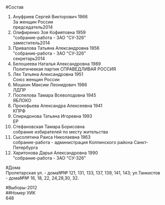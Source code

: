 #Состав  
1. Ануфриев Сергей Викторович 1966  
    За женщин России  
    председатель2014  
2. Олифиренко Зоя Кофиятовна 1959  
    "собрание-работа - ЗАО "СУ-326"  
    заместитель2014  
3. Привалова Татьяна Александровна 1956  
    "собрание-работа - ЗАО "СУ-326"  
    секретарь2014  
4. Белошеева Наталья Александровна 1989  
    Политичеекая партия СПРАВЕДЛИВАЯ РОССИЯ  
5. Лях Татьяна Александровна 1951  
    Союз женщин России  
6. Мошкин Максим Леонидович 1986  
    ЛДПР  
7. Поспелова Тамара Всеволодовна 1945  
    ЯБЛОКО  
8. Прокофьева Александра Алексеевна 1941  
    КПРФ  
9. Спиридонова Татьяна Игоревна 1993  
    ЕР  
10. Стефановская Тамара Борисовна  
    собрание избирателей по месту жительства  
11. Сысолятина Раиса Николаевна 1963  
    собрание-работа - администрация Колпинского района Санкт-Петербурга  
12. Харитонова Дарья Александровна 1990  
    "собрание-работа - ЗАО "СУ-326"  
  
#Дома  
Пролетарская ул. - дома№№ 121, 131, 133, 137, 139, 141, 143; ул.Танкистов - дома№№ 16, 18, 22, 24,28,30, 32.  
  
#Выборы-2012  
##Номер УИК  
648  

